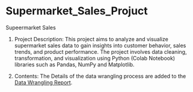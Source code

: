 # Supermarket_Sales_Projuct

Supeermarket Sales

1. Project Description: This project aims to analyze and visualize supermarket sales data to gain insights into customer behavior, sales trends, and product performance. The project involves data cleaning, transformation, and visualization using Python (Colab Notebook) libraries such as Pandas, NumPy and Matplotlib.

2. Contents: The Details of the data wrangling process are added to the [Data Wrangling Report](https://github.com/Ahmed200175/Supermarket_Sales/blob/c0c898f80b5823f7941bfc28b49363ea35c298d2/Business%20Insights%20Report.pdf).
